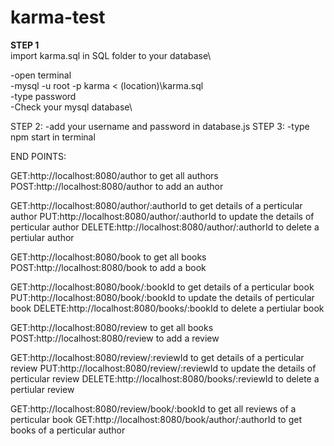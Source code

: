 # karma-test

**STEP 1**\
import karma.sql  in SQL folder to your database\

-open terminal\
-mysql -u root -p karma < (location)\karma.sql\
-type password\
-Check your mysql database\


STEP 2:
-add your username and password in database.js
STEP 3:
-type npm start in terminal    


END POINTS:

GET:http://localhost:8080/author  to get all authors
POST:http://localhost:8080/author to add an author

GET:http://localhost:8080/author/:authorId  to get details of a perticular author
PUT:http://localhost:8080/author/:authorId to update the details of perticular author
DELETE:http://localhost:8080/author/:authorId to delete a pertiular author


GET:http://localhost:8080/book  to get all books
POST:http://localhost:8080/book to add a book

GET:http://localhost:8080/book/:bookId  to get details of a perticular book
PUT:http://localhost:8080/book/:bookId to update the details of perticular book
DELETE:http://localhost:8080/books/:bookId to delete a pertiular book


GET:http://localhost:8080/review  to get all books
POST:http://localhost:8080/review to add a review

GET:http://localhost:8080/review/:reviewId  to get details of a perticular review
PUT:http://localhost:8080/review/:reviewId to update the details of perticular review
DELETE:http://localhost:8080/books/:reviewId to delete a pertiular review

GET:http://localhost:8080/review/book/:bookId  to get all reviews of a perticular book
GET:http://localhost:8080/book/author/:authorId  to get books of a perticular author




